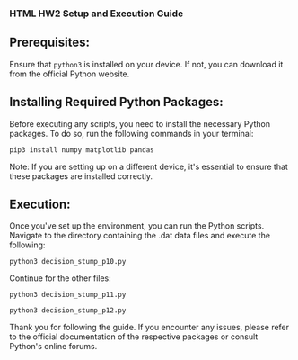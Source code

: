 ### HTML HW2 Setup and Execution Guide

## Prerequisites:
Ensure that `python3` is installed on your device. If not, you can download it from the official Python website.

## Installing Required Python Packages:
Before executing any scripts, you need to install the necessary Python packages. To do so, run the following commands in your terminal:
```shell
pip3 install numpy matplotlib pandas
```
Note: If you are setting up on a different device, it's essential to ensure that these packages are installed correctly.

## Execution:
Once you've set up the environment, you can run the Python scripts. Navigate to the directory containing the .dat data files and execute the following:
```shell
python3 decision_stump_p10.py
```

Continue for the other files:
```shell
python3 decision_stump_p11.py
```
```shell
python3 decision_stump_p12.py
```


Thank you for following the guide. If you encounter any issues, please refer to the official documentation of the respective packages or consult Python's online forums.

